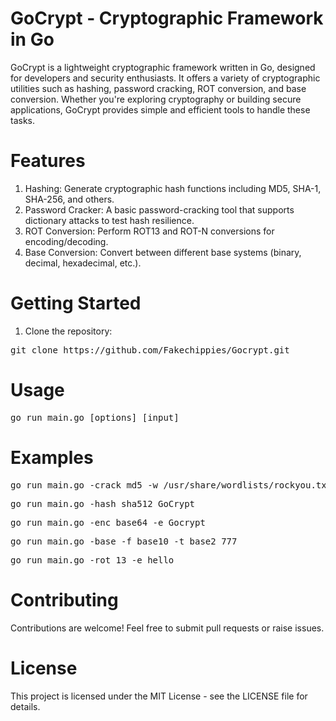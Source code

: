 # GoCrypt - Cryptographic Framework in Go

GoCrypt is a lightweight cryptographic framework written in Go, designed for developers and security enthusiasts. It offers a variety of cryptographic utilities such as hashing, password cracking, ROT conversion, and base conversion. Whether you're exploring cryptography or building secure applications, GoCrypt provides simple and efficient tools to handle these tasks.

# Features

1) Hashing: Generate cryptographic hash functions including MD5, SHA-1, SHA-256, and others.
2) Password Cracker: A basic password-cracking tool that supports dictionary attacks to test hash resilience.
3) ROT Conversion: Perform ROT13 and ROT-N conversions for encoding/decoding.
4) Base Conversion: Convert between different base systems (binary, decimal, hexadecimal, etc.).

# Getting Started

1) Clone the repository:
 <pre>git clone https://github.com/Fakechippies/Gocrypt.git</pre>

# Usage
<pre>go run main.go [options] [input]</pre>

# Examples
<pre>go run main.go -crack md5 -w /usr/share/wordlists/rockyou.txt 5f4dcc3b5aa765d61d8327deb882cf99</pre>
<pre>go run main.go -hash sha512 GoCrypt</pre>
<pre>go run main.go -enc base64 -e Gocrypt</pre>
<pre>go run main.go -base -f base10 -t base2 777</pre>
<pre>go run main.go -rot 13 -e hello</pre>
 
# Contributing
Contributions are welcome! Feel free to submit pull requests or raise issues.

# License
This project is licensed under the MIT License - see the <a src="https://github.com/Fakechippies/Gocrypt/blob/master/LICENSE">LICENSE</a> file for details.
